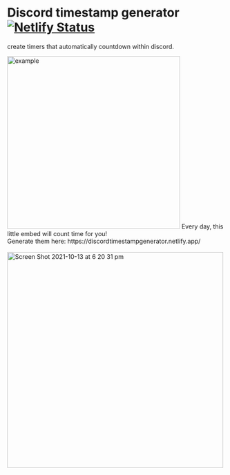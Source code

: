 # Discord timestamp generator [![Netlify Status](https://api.netlify.com/api/v1/badges/4d0fb726-b73c-4c4a-b4d1-3ef4c0b36692/deploy-status)](https://app.netlify.com/sites/discordtimestampgenerator/deploys)
create timers that automatically countdown within discord.

<img width="400" alt="example" src="https://github.com/Dot32IsCool/discord-timestamp-generator/blob/main/banner.png">
Every day, this little embed will count time for you! <br>
Generate them here: https://discordtimestampgenerator.netlify.app/
<br><br>
<!-- <img width="400" alt="Screen Shot 2021-07-02 at 5 30 02 pm" src="https://user-images.githubusercontent.com/61964090/124254092-4caf5d00-db5b-11eb-82a7-
c31a630218d2.png"> -->

<img width="500" alt="Screen Shot 2021-10-13 at 6 20 31 pm" src="https://user-images.githubusercontent.com/61964090/137115143-1fcdaa0d-bb8f-4ea6-bfb6-c49716647b3c.png">

